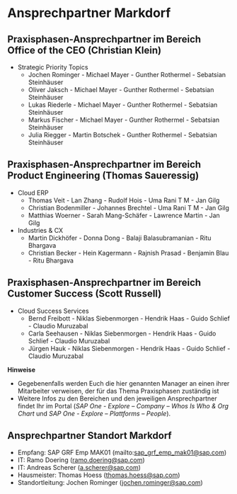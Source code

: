 # Ansprechpartner Markdorf

## Praxisphasen-Ansprechpartner im Bereich Office of the CEO (Christian Klein)
- Strategic Priority Topics
  - Jochen Rominger - Michael Mayer - Gunther Rothermel - Sebatsian Steinhäuser
  - Oliver Jaksch - Michael Mayer - Gunther Rothermel - Sebatsian Steinhäuser
  - Lukas Riederle - Michael Mayer - Gunther Rothermel - Sebatsian Steinhäuser
  - Markus Fischer - Michael Mayer - Gunther Rothermel - Sebatsian Steinhäuser
  - Julia Riegger - Martin Botschek - Gunther Rothermel - Sebatsian Steinhäuser

## Praxisphasen-Ansprechpartner im Bereich Product Engineering (Thomas Saueressig)
- Cloud ERP
  - Thomas Veit - Lan Zhang - Rudolf Hois - Uma Rani T M - Jan Gilg
  - Christian Bodenmiller - Johannes Brechtel - Uma Rani T M - Jan Gilg
  - Matthias Woerner - Sarah Mang-Schäfer - Lawrence Martin - Jan Gilg
- Industries & CX
  - Martin Dickhöfer - Donna Dong - Balaji Balasubramanian - Ritu Bhargava
  - Christian Becker - Hein Kagermann - Rajnish Prasad - Benjamin Blau - Ritu Bhargava

## Praxisphasen-Ansprechpartner im Bereich Customer Success (Scott Russell)
- Cloud Success Services
  - Bernd Freibott - Niklas Siebenmorgen - Hendrik Haas - Guido Schlief - Claudio Muruzabal
  - Carla Seehausen - Niklas Siebenmorgen - Hendrik Haas - Guido Schlief - Claudio Muruzabal
  - Jürgen Hauk - Niklas Siebenmorgen - Hendrik Haas - Guido Schlief - Claudio Muruzabal

**Hinweise**
- Gegebenenfalls werden Euch die hier genannten Manager an einen ihrer Mitarbeiter verweisen, der für das Thema Praxisphasen zuständig ist
- Weitere Infos zu den Bereichen und den jeweiligen Ansprechpartner findet Ihr im Portal (_SAP One - Explore – Company – Whos Is Who & Org Chart_ und _SAP One - Explore – Plattforms – People_).

## Ansprechpartner Standort Markdorf
- Empfang: SAP GRF Emp MAK01 (mailto:sap_grf_emp_mak01@sap.com)
- IT: Ramo Doering (ramo.doering@sap.com)
- IT: Andreas Scherer (a.scherer@sap.com)
- Hausmeister: Thomas Hoess (thomas.hoess@sap.com)
- Standortleitung: Jochen Rominger (jochen.rominger@sap.com)
